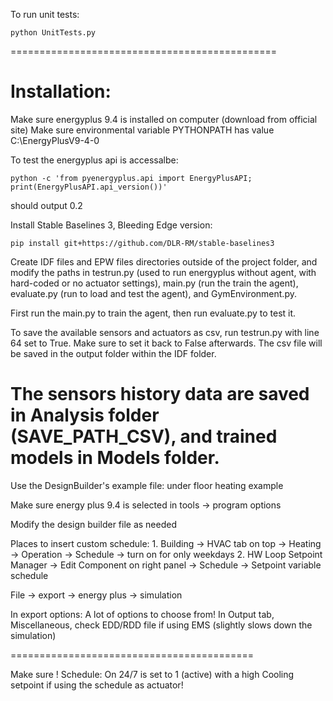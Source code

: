  To run unit tests: 

 ```shell
 python UnitTests.py
 ```

==============================================
# Installation: 

Make sure energyplus 9.4 is installed on computer (download from official site) 
Make sure environmental variable PYTHONPATH has value C:\EnergyPlusV9-4-0

To test the energyplus api is accessalbe: 

```shell
python -c 'from pyenergyplus.api import EnergyPlusAPI; print(EnergyPlusAPI.api_version())'
``` 
should output 0.2

Install Stable Baselines 3, Bleeding Edge version:
 ```shell
pip install git+https://github.com/DLR-RM/stable-baselines3
```

Create IDF files and EPW files directories outside of the project folder, and modify the paths in testrun.py (used to run energyplus without agent, with hard-coded or no actuator settings), main.py (run the train the agent), evaluate.py (run to load and test the agent), and GymEnvironment.py. 

First run the main.py to train the agent, then run evaluate.py to test it. 

To save the available sensors and actuators as csv, run testrun.py with line 64 set to True. Make sure to set it back to False afterwards. The csv file will be saved in the output folder within the IDF folder. 

The sensors history data are saved in Analysis folder (SAVE_PATH_CSV), and trained models in Models folder. 
============================================

Use the DesignBuilder's example file: under floor heating example

Make sure energy plus 9.4 is selected in tools -> program options

Modify the design builder file as needed

Places to insert custom schedule: 
	1. Building -> HVAC tab on top -> Heating -> Operation -> Schedule -> turn on for only weekdays
	2. HW Loop Setpoint Manager -> Edit Component on right panel -> Schedule -> Setpoint variable schedule

File -> export -> energy plus -> simulation

In export options: 
	A lot of options to choose from! 
	In Output tab, Miscellaneous, check EDD/RDD file if using EMS (slightly slows down the simulation) 

==========================================

Make sure ! Schedule: On 24/7 is set to 1 (active) with a high Cooling setpoint if using the schedule as actuator! 
